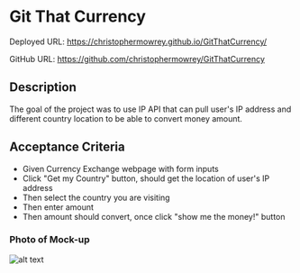 # Git That Currency

Deployed URL: https://christophermowrey.github.io/GitThatCurrency/

GitHub URL: https://github.com/christophermowrey/GitThatCurrency

## Description

The goal of the project was to use IP API that can pull user's IP address and different country location to be able to convert money amount.

## Acceptance Criteria
- Given Currency Exchange webpage with form inputs
- Click "Get my Country" button, should get the location of user's IP address
- Then select the country you are visiting
- Then enter amount
- Then amount should convert, once click "show me the money!" button
### Photo of Mock-up
![alt text]()
